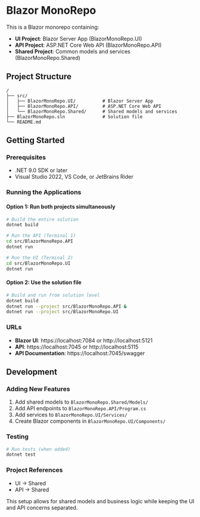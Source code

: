 # Blazor MonoRepo

This is a Blazor monorepo containing:
- **UI Project**: Blazor Server App (BlazorMonoRepo.UI)
- **API Project**: ASP.NET Core Web API (BlazorMonoRepo.API)
- **Shared Project**: Common models and services (BlazorMonoRepo.Shared)

## Project Structure

```
/
├── src/
│   ├── BlazorMonoRepo.UI/          # Blazor Server App
│   ├── BlazorMonoRepo.API/         # ASP.NET Core Web API
│   └── BlazorMonoRepo.Shared/      # Shared models and services
├── BlazorMonoRepo.sln              # Solution file
└── README.md
```

## Getting Started

### Prerequisites
- .NET 9.0 SDK or later
- Visual Studio 2022, VS Code, or JetBrains Rider

### Running the Applications

#### Option 1: Run both projects simultaneously
```bash
# Build the entire solution
dotnet build

# Run the API (Terminal 1)
cd src/BlazorMonoRepo.API
dotnet run

# Run the UI (Terminal 2) 
cd src/BlazorMonoRepo.UI
dotnet run
```

#### Option 2: Use the solution file
```bash
# Build and run from solution level
dotnet build
dotnet run --project src/BlazorMonoRepo.API &
dotnet run --project src/BlazorMonoRepo.UI
```

### URLs
- **Blazor UI**: https://localhost:7084 or http://localhost:5121
- **API**: https://localhost:7045 or http://localhost:5115
- **API Documentation**: https://localhost:7045/swagger

## Development

### Adding New Features
1. Add shared models to `BlazorMonoRepo.Shared/Models/`
2. Add API endpoints to `BlazorMonoRepo.API/Program.cs`
3. Add services to `BlazorMonoRepo.UI/Services/`
4. Create Blazor components in `BlazorMonoRepo.UI/Components/`

### Testing
```bash
# Run tests (when added)
dotnet test
```

### Project References
- UI → Shared
- API → Shared

This setup allows for shared models and business logic while keeping the UI and API concerns separated.
